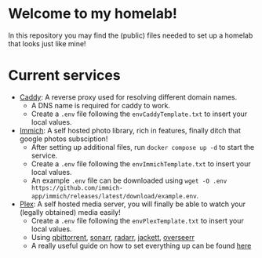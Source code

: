 # Welcome to my homelab!
In this repository you may find the (public) files needed to set up a homelab that looks just like mine!
# Current services
- [Caddy](https://caddyserver.com/): A reverse proxy used for resolving different domain names.
    - A DNS name is required for caddy to work.
    - Create a `.env` file following the `envCaddyTemplate.txt` to insert your local values.
- [Immich](https://immich.app/): A self hosted photo library, rich in features, finally ditch that google photos subsciption!
    - After setting up additional files, run `docker compose up -d` to start the service.
    - Create a `.env` file following the `envImmichTemplate.txt` to insert your local values.
    - An example `.env` file can be downloaded using `wget -O .env https://github.com/immich-app/immich/releases/latest/download/example.env`.
- [Plex](https://www.plex.tv/): A self hosted media server, you will finally be able to watch your (legally obtained) media easily!
    - Create a `.env` file following the `envPlexTemplate.txt` to insert your local values.
    - Using [qbittorrent](https://www.qbittorrent.org/), [sonarr](https://sonarr.tv/), [radarr](https://radarr.video/), [jackett](https://github.com/Jackett/Jackett), [overseerr](https://overseerr.dev/)
    - A really useful guide on how to set everything up can be found [here](https://gist.github.com/rickklaasboer/b5c159833ff2971fccd32296d8ba2260)
